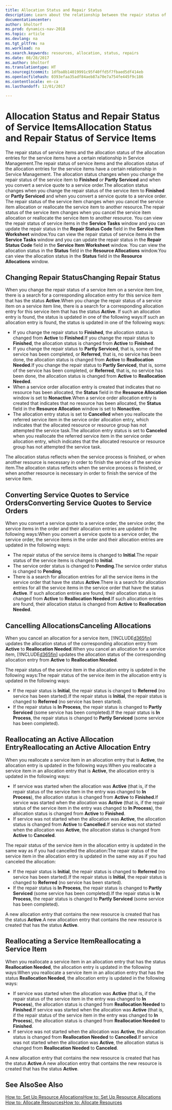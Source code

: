 ```yaml
---
title: Allocation Status and Repair Status
description: Learn about the relationship between the repair status of service items and the allocation status of the allocation entries for them.
documentationcenter: 
author: bholtorf
ms.prod: dynamics-nav-2018
ms.topic: article
ms.devlang: na
ms.tgt_pltfrm: na
ms.workload: na
ms.search.keywords: resources, allocation, status, repairs
ms.date: 08/28/2017
ms.author: bholtorf
ms.translationtype: HT
ms.sourcegitcommit: 1dfba8b14019991c95f40ffd5f7fbaed5df414eb
ms.openlocfilehash: 0393efaa35adf84aeb87a70e7a754fe445f9c186
ms.contentlocale: en-ca
ms.lasthandoff: 12/01/2017

---
```

# <a name="allocation-status-and-repair-status-of-service-items"></a><span data-ttu-id="ea2a9-103">Allocation Status and Repair Status of Service Items</span><span class="sxs-lookup"><span data-stu-id="ea2a9-103">Allocation Status and Repair Status of Service Items</span></span>
<span data-ttu-id="ea2a9-104">The repair status of service items and the allocation status of the allocation entries for the service items have a certain relationship in Service Management.</span><span class="sxs-lookup"><span data-stu-id="ea2a9-104">The repair status of service items and the allocation status of the allocation entries for the service items have a certain relationship in Service Management.</span></span> <span data-ttu-id="ea2a9-105">The allocation status changes when you change the repair status of the service item to **Finished** or **Partly Serviced** and when you convert a service quote to a service order.</span><span class="sxs-lookup"><span data-stu-id="ea2a9-105">The allocation status changes when you change the repair status of the service item to **Finished** or **Partly Serviced** and when you convert a service quote to a service order.</span></span> <span data-ttu-id="ea2a9-106">The repair status of the service item changes when you cancel the service item allocation or reallocate the service item to another resource.</span><span class="sxs-lookup"><span data-stu-id="ea2a9-106">The repair status of the service item changes when you cancel the service item allocation or reallocate the service item to another resource.</span></span> <span data-ttu-id="ea2a9-107">You can view the repair status of service items in the **Service Tasks** window and you can update the repair status in the **Repair Status Code** field in the **Service Item Worksheet** window.</span><span class="sxs-lookup"><span data-stu-id="ea2a9-107">You can view the repair status of service items in the **Service Tasks** window and you can update the repair status in the **Repair Status Code** field in the **Service Item Worksheet** window.</span></span> <span data-ttu-id="ea2a9-108">You can view the allocation status in the **Status** field in the **Resource Allocations** window.</span><span class="sxs-lookup"><span data-stu-id="ea2a9-108">You can view the allocation status in the **Status** field in the **Resource Allocations** window.</span></span>  
  
## <a name="changing-repair-status"></a><span data-ttu-id="ea2a9-109">Changing Repair Status</span><span class="sxs-lookup"><span data-stu-id="ea2a9-109">Changing Repair Status</span></span>  
<span data-ttu-id="ea2a9-110">When you change the repair status of a service item on a service item line, there is a search for a corresponding allocation entry for this service item that has the status **Active**.</span><span class="sxs-lookup"><span data-stu-id="ea2a9-110">When you change the repair status of a service item on a service item line, there is a search for a corresponding allocation entry for this service item that has the status **Active**.</span></span> <span data-ttu-id="ea2a9-111">If such an allocation entry is found, the status is updated in one of the following ways:</span><span class="sxs-lookup"><span data-stu-id="ea2a9-111">If such an allocation entry is found, the status is updated in one of the following ways:</span></span>  
  
* <span data-ttu-id="ea2a9-112">If you change the repair status to **Finished**, the allocation status is changed from **Active** to **Finished**.</span><span class="sxs-lookup"><span data-stu-id="ea2a9-112">If you change the repair status to **Finished**, the allocation status is changed from **Active** to **Finished**.</span></span>  
* <span data-ttu-id="ea2a9-113">If you change the repair status to **Partly Serviced**, that is, some of the service has been completed, or **Referred**, that is, no service has been done, the allocation status is changed from **Active** to **Reallocation Needed**.</span><span class="sxs-lookup"><span data-stu-id="ea2a9-113">If you change the repair status to **Partly Serviced**, that is, some of the service has been completed, or **Referred**, that is, no service has been done, the allocation status is changed from **Active** to **Reallocation Needed**.</span></span>  
* <span data-ttu-id="ea2a9-114">When a service order allocation entry is created that indicates that no resource has been allocated, the **Status** field in the **Resource Allocation** window is set to **Nonactive**.</span><span class="sxs-lookup"><span data-stu-id="ea2a9-114">When a service order allocation entry is created that indicates that no resource has been allocated, the **Status** field in the **Resource Allocation** window is set to **Nonactive**.</span></span>  
* <span data-ttu-id="ea2a9-115">The allocation entry status is set to **Cancelled** when you reallocate the referred service item in the service order allocation entry, which indicates that the allocated resource or resource group has not attempted the service task.</span><span class="sxs-lookup"><span data-stu-id="ea2a9-115">The allocation entry status is set to **Canceled** when you reallocate the referred service item in the service order allocation entry, which indicates that the allocated resource or resource group has not attempted the service task.</span></span>  
  
<span data-ttu-id="ea2a9-116">The allocation status reflects when the service process is finished, or when another resource is necessary in order to finish the service of the service item.</span><span class="sxs-lookup"><span data-stu-id="ea2a9-116">The allocation status reflects when the service process is finished, or when another resource is necessary in order to finish the service of the service item.</span></span>  
  
## <a name="converting-service-quotes-to-service-orders"></a><span data-ttu-id="ea2a9-117">Converting Service Quotes to Service Orders</span><span class="sxs-lookup"><span data-stu-id="ea2a9-117">Converting Service Quotes to Service Orders</span></span>  
<span data-ttu-id="ea2a9-118">When you convert a service quote to a service order, the service order, the service items in the order and their allocation entries are updated in the following ways:</span><span class="sxs-lookup"><span data-stu-id="ea2a9-118">When you convert a service quote to a service order, the service order, the service items in the order and their allocation entries are updated in the following ways:</span></span>  
  
* <span data-ttu-id="ea2a9-119">The repair status of the service items is changed to **Initial**.</span><span class="sxs-lookup"><span data-stu-id="ea2a9-119">The repair status of the service items is changed to **Initial**.</span></span>  
* <span data-ttu-id="ea2a9-120">The service order status is changed to **Pending**.</span><span class="sxs-lookup"><span data-stu-id="ea2a9-120">The service order status is changed to **Pending**.</span></span>  
* <span data-ttu-id="ea2a9-121">There is a search for allocation entries for all the service items in the service order that have the status **Active**.</span><span class="sxs-lookup"><span data-stu-id="ea2a9-121">There is a search for allocation entries for all the service items in the service order that have the status **Active**.</span></span> <span data-ttu-id="ea2a9-122">If such allocation entries are found, their allocation status is changed from **Active** to **Reallocation Needed**.</span><span class="sxs-lookup"><span data-stu-id="ea2a9-122">If such allocation entries are found, their allocation status is changed from **Active** to **Reallocation Needed**.</span></span>  
  
## <a name="canceling-allocations"></a><span data-ttu-id="ea2a9-123">Cancelling Allocations</span><span class="sxs-lookup"><span data-stu-id="ea2a9-123">Canceling Allocations</span></span>  
<span data-ttu-id="ea2a9-124">When you cancel an allocation for a service item, [!INCLUDE[d365fin](includes/d365fin_md.md)] updates the allocation status of the corresponding allocation entry from **Active** to **Reallocation Needed**.</span><span class="sxs-lookup"><span data-stu-id="ea2a9-124">When you cancel an allocation for a service item, [!INCLUDE[d365fin](includes/d365fin_md.md)] updates the allocation status of the corresponding allocation entry from **Active** to **Reallocation Needed**.</span></span>

<span data-ttu-id="ea2a9-125">The repair status of the service item in the allocation entry is updated in the following ways:</span><span class="sxs-lookup"><span data-stu-id="ea2a9-125">The repair status of the service item in the allocation entry is updated in the following ways:</span></span>  
  
* <span data-ttu-id="ea2a9-126">If the repair status is **Initial**, the repair status is changed to **Referred** (no service has been started).</span><span class="sxs-lookup"><span data-stu-id="ea2a9-126">If the repair status is **Initial**, the repair status is changed to **Referred** (no service has been started).</span></span>  
* <span data-ttu-id="ea2a9-127">If the repair status is **In Process**, the repair status is changed to **Partly Serviced** (some service has been completed).</span><span class="sxs-lookup"><span data-stu-id="ea2a9-127">If the repair status is **In Process**, the repair status is changed to **Partly Serviced** (some service has been completed).</span></span>  
  
## <a name="reallocating-an-active-allocation-entry"></a><span data-ttu-id="ea2a9-128">Reallocating an Active Allocation Entry</span><span class="sxs-lookup"><span data-stu-id="ea2a9-128">Reallocating an Active Allocation Entry</span></span>  
<span data-ttu-id="ea2a9-129">When you reallocate a service item in an allocation entry that is **Active**, the allocation entry is updated in the following ways:</span><span class="sxs-lookup"><span data-stu-id="ea2a9-129">When you reallocate a service item in an allocation entry that is **Active**, the allocation entry is updated in the following ways:</span></span>  
  
* <span data-ttu-id="ea2a9-130">If service was started when the allocation was **Active** (that is, if the repair status of the service item in the entry was changed to **In Process**), the allocation status is changed from **Active** to **Finished**.</span><span class="sxs-lookup"><span data-stu-id="ea2a9-130">If service was started when the allocation was **Active** (that is, if the repair status of the service item in the entry was changed to **In Process**), the allocation status is changed from **Active** to **Finished**.</span></span>  
* <span data-ttu-id="ea2a9-131">If service was not started when the allocation was **Active**, the allocation status is changed from **Active** to **Cancelled**.</span><span class="sxs-lookup"><span data-stu-id="ea2a9-131">If service was not started when the allocation was **Active**, the allocation status is changed from **Active** to **Canceled**.</span></span>  
  
<span data-ttu-id="ea2a9-132">The repair status of the service item in the allocation entry is updated in the same way as if you had cancelled the allocation:</span><span class="sxs-lookup"><span data-stu-id="ea2a9-132">The repair status of the service item in the allocation entry is updated in the same way as if you had canceled the allocation:</span></span>  
  
* <span data-ttu-id="ea2a9-133">If the repair status is **Initial**, the repair status is changed to **Referred** (no service has been started).</span><span class="sxs-lookup"><span data-stu-id="ea2a9-133">If the repair status is **Initial**, the repair status is changed to **Referred** (no service has been started).</span></span>  
* <span data-ttu-id="ea2a9-134">If the repair status is **In Process**, the repair status is changed to **Partly Serviced** (some service has been completed).</span><span class="sxs-lookup"><span data-stu-id="ea2a9-134">If the repair status is **In Process**, the repair status is changed to **Partly Serviced** (some service has been completed).</span></span>  
  
<span data-ttu-id="ea2a9-135">A new allocation entry that contains the new resource is created that has the status **Active**.</span><span class="sxs-lookup"><span data-stu-id="ea2a9-135">A new allocation entry that contains the new resource is created that has the status **Active**.</span></span>  
  
## <a name="reallocating-a-service-item"></a><span data-ttu-id="ea2a9-136">Reallocating a Service Item</span><span class="sxs-lookup"><span data-stu-id="ea2a9-136">Reallocating a Service Item</span></span>  
<span data-ttu-id="ea2a9-137">When you reallocate a service item in an allocation entry that has the status **Reallocation Needed**, the allocation entry is updated in the following ways:</span><span class="sxs-lookup"><span data-stu-id="ea2a9-137">When you reallocate a service item in an allocation entry that has the status **Reallocation Needed**, the allocation entry is updated in the following ways:</span></span>  
  
* <span data-ttu-id="ea2a9-138">If service was started when the allocation was **Active** (that is, if the repair status of the service item in the entry was changed to **In Process**), the allocation status is changed from **Reallocation Needed** to **Finished**.</span><span class="sxs-lookup"><span data-stu-id="ea2a9-138">If service was started when the allocation was **Active** (that is, if the repair status of the service item in the entry was changed to **In Process**), the allocation status is changed from **Reallocation Needed** to **Finished**.</span></span>  
* <span data-ttu-id="ea2a9-139">If service was not started when the allocation was **Active**, the allocation status is changed from **Reallocation Needed** to **Cancelled**.</span><span class="sxs-lookup"><span data-stu-id="ea2a9-139">If service was not started when the allocation was **Active**, the allocation status is changed from **Reallocation Needed** to **Canceled**.</span></span>  
  
<span data-ttu-id="ea2a9-140">A new allocation entry that contains the new resource is created that has the status **Active**.</span><span class="sxs-lookup"><span data-stu-id="ea2a9-140">A new allocation entry that contains the new resource is created that has the status **Active**.</span></span>  
  
## <a name="see-also"></a><span data-ttu-id="ea2a9-141">See Also</span><span class="sxs-lookup"><span data-stu-id="ea2a9-141">See Also</span></span>  
[<span data-ttu-id="ea2a9-142">How to: Set Up Resource Allocations</span><span class="sxs-lookup"><span data-stu-id="ea2a9-142">How to: Set Up Resource Allocations</span></span>](service-how-setup-resource-allocation.md)  
[<span data-ttu-id="ea2a9-143">How to: Allocate Resources</span><span class="sxs-lookup"><span data-stu-id="ea2a9-143">How to: Allocate Resources</span></span>](service-how-to-allocate-resources.md)  


